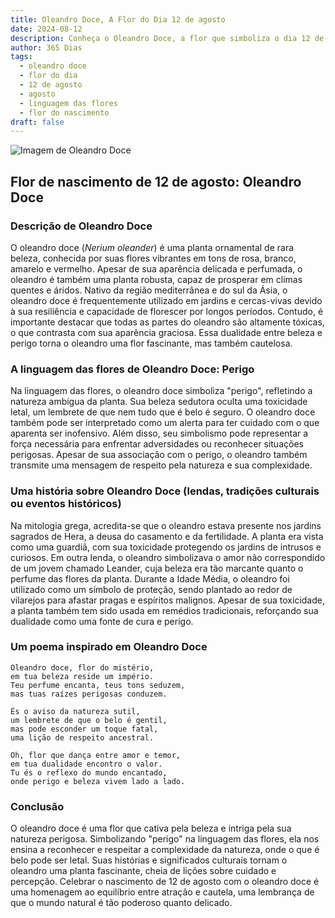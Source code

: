 ```yaml
---
title: Oleandro Doce, A Flor do Dia 12 de agosto
date: 2024-08-12
description: Conheça o Oleandro Doce, a flor que simboliza o dia 12 de agosto e seu significado 'Perigo'. Explore a beleza e o simbolismo desta flor encantadora.
author: 365 Dias
tags:
  - oleandro doce
  - flor do dia
  - 12 de agosto
  - agosto
  - linguagem das flores
  - flor do nascimento
draft: false
---
```


![Imagem de Oleandro Doce](https://cdn.pixabay.com/photo/2022/08/25/11/47/red-oleander-7410079_640.jpg#center)



## Flor de nascimento de 12 de agosto: Oleandro Doce

### Descrição de Oleandro Doce

O oleandro doce (_Nerium oleander_) é uma planta ornamental de rara beleza, conhecida por suas flores vibrantes em tons de rosa, branco, amarelo e vermelho. Apesar de sua aparência delicada e perfumada, o oleandro é também uma planta robusta, capaz de prosperar em climas quentes e áridos. Nativo da região mediterrânea e do sul da Ásia, o oleandro doce é frequentemente utilizado em jardins e cercas-vivas devido à sua resiliência e capacidade de florescer por longos períodos. Contudo, é importante destacar que todas as partes do oleandro são altamente tóxicas, o que contrasta com sua aparência graciosa. Essa dualidade entre beleza e perigo torna o oleandro uma flor fascinante, mas também cautelosa.

### A linguagem das flores de Oleandro Doce: Perigo

Na linguagem das flores, o oleandro doce simboliza "perigo", refletindo a natureza ambígua da planta. Sua beleza sedutora oculta uma toxicidade letal, um lembrete de que nem tudo que é belo é seguro. O oleandro doce também pode ser interpretado como um alerta para ter cuidado com o que aparenta ser inofensivo. Além disso, seu simbolismo pode representar a força necessária para enfrentar adversidades ou reconhecer situações perigosas. Apesar de sua associação com o perigo, o oleandro também transmite uma mensagem de respeito pela natureza e sua complexidade.

### Uma história sobre Oleandro Doce (lendas, tradições culturais ou eventos históricos)

Na mitologia grega, acredita-se que o oleandro estava presente nos jardins sagrados de Hera, a deusa do casamento e da fertilidade. A planta era vista como uma guardiã, com sua toxicidade protegendo os jardins de intrusos e curiosos. Em outra lenda, o oleandro simbolizava o amor não correspondido de um jovem chamado Leander, cuja beleza era tão marcante quanto o perfume das flores da planta. Durante a Idade Média, o oleandro foi utilizado como um símbolo de proteção, sendo plantado ao redor de vilarejos para afastar pragas e espíritos malignos. Apesar de sua toxicidade, a planta também tem sido usada em remédios tradicionais, reforçando sua dualidade como uma fonte de cura e perigo.

### Um poema inspirado em Oleandro Doce

```
Oleandro doce, flor do mistério,  
em tua beleza reside um império.  
Teu perfume encanta, teus tons seduzem,  
mas tuas raízes perigosas conduzem.  

És o aviso da natureza sutil,  
um lembrete de que o belo é gentil,  
mas pode esconder um toque fatal,  
uma lição de respeito ancestral.  

Oh, flor que dança entre amor e temor,  
em tua dualidade encontro o valor.  
Tu és o reflexo do mundo encantado,  
onde perigo e beleza vivem lado a lado.  
```

### Conclusão

O oleandro doce é uma flor que cativa pela beleza e intriga pela sua natureza perigosa. Simbolizando "perigo" na linguagem das flores, ela nos ensina a reconhecer e respeitar a complexidade da natureza, onde o que é belo pode ser letal. Suas histórias e significados culturais tornam o oleandro uma planta fascinante, cheia de lições sobre cuidado e percepção. Celebrar o nascimento de 12 de agosto com o oleandro doce é uma homenagem ao equilíbrio entre atração e cautela, uma lembrança de que o mundo natural é tão poderoso quanto delicado.